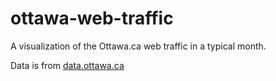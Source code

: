 ottawa-web-traffic
==================

A visualization of the Ottawa.ca web traffic in a typical month.

Data is from [data.ottawa.ca](http://data.ottawa.ca/dataset/ottawa-ca-web-visitation-monthly)

